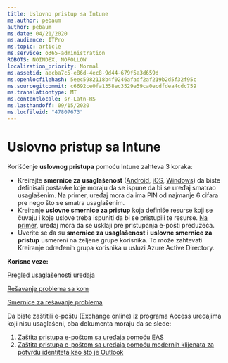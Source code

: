 ```yaml
---
title: Uslovno pristup sa Intune
ms.author: pebaum
author: pebaum
ms.date: 04/21/2020
ms.audience: ITPro
ms.topic: article
ms.service: o365-administration
ROBOTS: NOINDEX, NOFOLLOW
localization_priority: Normal
ms.assetid: aecba7c5-e86d-4ec8-9d44-679f5a3d659d
ms.openlocfilehash: 5eec5982118b4f0246afadf2af219b2d5f32f95c
ms.sourcegitcommit: c6692ce0fa1358ec3529e59ca0ecdfdea4cdc759
ms.translationtype: MT
ms.contentlocale: sr-Latn-RS
ms.lasthandoff: 09/15/2020
ms.locfileid: "47807673"
---
```

# <a name="conditional-access-with-intune"></a>Uslovno pristup sa Intune

Korišćenje  **uslovnog pristupa**  pomoću Intune zahteva 3 koraka:

- Kreirajte  **smernice za usaglašenost**  ([Android](https://docs.microsoft.com/intune/compliance-policy-create-android),  [iOS](https://docs.microsoft.com/intune/compliance-policy-create-ios),  [Windows](https://docs.microsoft.com//intune/compliance-policy-create-windows)) da biste definisali postavke koje moraju da se ispune da bi se uređaj smatrao usaglašenim. Na primer, uređaj mora da ima PIN od najmanje 6 cifara pre nego što se smatra usaglašenim.
- Kreiranje **uslovne smernice za pristup**  koja definiše resurse koji se čuvaju i koje uslove treba ispuniti da bi se pristupili te resurse.  [Na primer,](https://docs.microsoft.com/intune/tutorial-protect-email-on-unmanaged-devices#create-conditional-access-policies)  uređaj mora da se usklaji pre pristupanja e-pošti preduzeća.
- Uverite se da su **smernice za usaglašenost**  i  **uslovne smernice za pristup**  usmereni na željene grupe korisnika. To može zahtevati Kreiranje određenih grupa korisnika u usluzi Azure Active Directory.

**Korisne veze:**

[Pregled usaglašenosti uređaja](https://docs.microsoft.com/intune/device-compliance-get-started)

[Rešavanje problema sa kom](https://docs.microsoft.com/intune/troubleshoot-conditional-access)

[Smernice za rešavanje problema](https://docs.microsoft.com/intune/troubleshoot-policies-in-microsoft-intune)

Da biste zaštitili e-poštu (Exchange online) iz programa Access uređajima koji nisu usaglašeni, oba dokumenta moraju da se slede:

1. [Zaštita pristupa e-poštom sa uređaja pomoću EAS](https://docs.microsoft.com/intune/tutorial-protect-email-on-unmanaged-devices)
2. [Zaštita pristupa e-poštom sa uređaja pomoću modernih klijenata za potvrdu identiteta kao što je Outlook](https://docs.microsoft.com/intune/tutorial-protect-email-on-enrolled-devices)